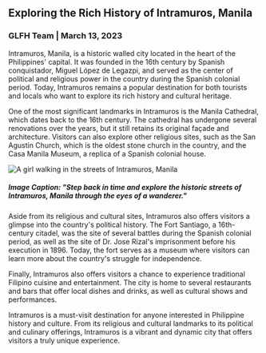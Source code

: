 ## Exploring the Rich History of Intramuros, Manila
### GLFH Team | March 13, 2023

Intramuros, Manila, is a historic walled city located in the heart of the Philippines' capital. It was founded in the 16th century by Spanish conquistador, Miguel López de Legazpi, and served as the center of political and religious power in the country during the Spanish colonial period. Today, Intramuros remains a popular destination for both tourists and locals who want to explore its rich history and cultural heritage.

One of the most significant landmarks in Intramuros is the Manila Cathedral, which dates back to the 16th century. The cathedral has undergone several renovations over the years, but it still retains its original façade and architecture. Visitors can also explore other religious sites, such as the San Agustin Church, which is the oldest stone church in the country, and the Casa Manila Museum, a replica of a Spanish colonial house.

![A girl walking in the streets of Intramuros, Manila](/assets/stories/stories-1.jpg)
##### ___Image Caption: "Step back in time and explore the historic streets of Intramuros, Manila through the eyes of a wanderer."___

Aside from its religious and cultural sites, Intramuros also offers visitors a glimpse into the country's political history. The Fort Santiago, a 16th-century citadel, was the site of several battles during the Spanish colonial period, as well as the site of Dr. Jose Rizal's imprisonment before his execution in 1896. Today, the fort serves as a museum where visitors can learn more about the country's struggle for independence.

Finally, Intramuros also offers visitors a chance to experience traditional Filipino cuisine and entertainment. The city is home to several restaurants and bars that offer local dishes and drinks, as well as cultural shows and performances.

Intramuros is a must-visit destination for anyone interested in Philippine history and culture. From its religious and cultural landmarks to its political and culinary offerings, Intramuros is a vibrant and dynamic city that offers visitors a truly unique experience.